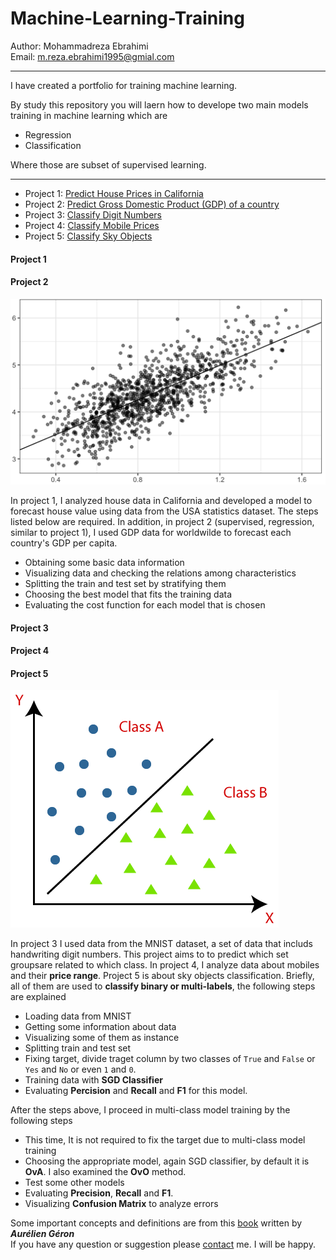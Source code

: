 # Machine-Learning-Training

Author: Mohammadreza Ebrahimi  
Email: [m.reza.ebrahimi1995@gmial.com](mailto:m.reza.ebrahimi1995@gmial.com)  
***

I have created a portfolio for training machine learning. 

By study this repository you will laern how to develope two main models training in machine learning which are   
- Regression  
- Classification

Where those are subset of supervised learning.  
***

- Project 1: [Predict House Prices in California](https://github.com/mohammadreza-ebrahimi/Machine-Learning-Training/tree/main/House-Regression)
- Project 2: [Predict Gross Domestic Product (GDP) of a country](https://github.com/mohammadreza-ebrahimi/Machine-Learning-Training/tree/main/world-happiness)
- Project 3: [Classify Digit Numbers](https://github.com/mohammadreza-ebrahimi/Machine-Learning-Training/tree/main/Digit-Classifier)  
- Project 4: [Classify Mobile Prices](https://github.com/mohammadreza-ebrahimi/Machine-Learning-Training/tree/main/mobile)
- Project 5: [Classify Sky Objects](https://github.com/mohammadreza-ebrahimi/Machine-Learning-Training/tree/main/sky)

#### Project 1  
#### Project 2
![hr-versus-runs-regression](hr-versus-runs-regression.png)

In project 1, I analyzed house data in California and developed a model to forecast house value using data from the USA statistics dataset. The steps listed below are required. In addition, in project 2 (supervised, regression, similar to project 1), I used GDP data for worldwilde to forecast each country's GDP per capita.

- Obtaining some basic data information
- Visualizing data and checking the relations among characteristics 
- Splitting the train and test set by stratifying them
- Choosing the best model that fits the training data 
- Evaluating the cost function for each model that is chosen

#### Project 3  
#### Project 4
#### Project 5
![classification-algorithm-in-machine-learning](classification-algorithm-in-machine-learning.png)  

In project 3 I used data from the MNIST dataset, a set of data that includs handwriting digit numbers. This project aims to to predict which set groupsare related to which class. 
In project 4, I analyze data about mobiles and their **price range**. Project 5 is about sky objects classification. Briefly, all of them are used to **classify binary or multi-labels**, the following steps are explained  

- Loading data from MNIST
- Getting some information about data
- Visualizing some of them as instance
- Splitting train and test set
- Fixing target, divide traget column by two classes of `True` and `False` or `Yes` and `No` or even `1` and `0`. 
- Training data with **SGD Classifier**
- Evaluating **Percision** and **Recall** and **F1** for this model.

After the steps above, I proceed in multi-class model training by the following steps  
- This time, It is not required to fix the target due to multi-class model training
- Choosing the appropriate model, again SGD classifier, by default it is **OvA**. I also examined the **OvO** method.
- Test some other models
- Evaluating **Precision**, **Recall** and **F1**. 
- Visualizing **Confusion Matrix** to analyze errors

Some important concepts and definitions are from this [book](https://www.amazon.com/Hands-Machine-Learning-Scikit-Learn-TensorFlow/dp/1492032646) written by ***Aurélien Géron***  
If you have any question or suggestion please [contact](mailto:m.reza.ebrahimi1995@gmial.com) me. 
I will be happy.

